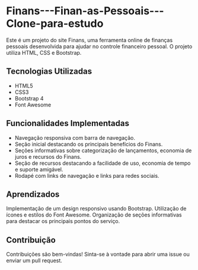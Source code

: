 # Finans---Finan-as-Pessoais---Clone-para-estudo
Este é um projeto do site Finans, uma ferramenta online de finanças pessoais desenvolvida para ajudar no controle financeiro pessoal. O projeto utiliza HTML, CSS e Bootstrap.

## Tecnologias Utilizadas

- HTML5
- CSS3
- Bootstrap 4
- Font Awesome

## Funcionalidades Implementadas

- Navegação responsiva com barra de navegação.
- Seção inicial destacando os principais benefícios do Finans.
- Seções informativas sobre categorização de lançamentos, economia de juros e recursos do Finans.
- Seção de recursos destacando a facilidade de uso, economia de tempo e suporte amigável.
- Rodapé com links de navegação e links para redes sociais.


## Aprendizados
Implementação de um design responsivo usando Bootstrap.
Utilização de ícones e estilos do Font Awesome.
Organização de seções informativas para destacar os principais pontos do serviço.

## Contribuição
Contribuições são bem-vindas! Sinta-se à vontade para abrir uma issue ou enviar um pull request.
